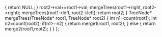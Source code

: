 {
return NULL;
}
root2->val+=root1->val;
mergeTrees(root1->right, root2->right);
mergeTrees(root1->left, root2->left);
return root2;
}
TreeNode* mergeTrees(TreeNode* root1, TreeNode* root2) {
int n1=count(root1);
int n2=count(root2);
if(n1>=n2)
{
return  merge1(root1, root2);
}
else
{
return merge2(root1,root2);
}
}
};